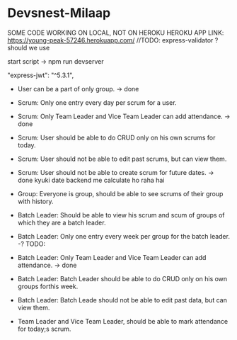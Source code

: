 # Devsnest-Milaap
SOME CODE WORKING ON LOCAL, NOT ON HEROKU
HEROKU APP LINK: https://young-peak-57246.herokuapp.com/
//TODO:
express-validator ? should we use

start script ->
npm run devserver

 "express-jwt": "^5.3.1",

- User can be a part of only group. -> done

- Scrum: Only one entry every day per scrum for a user.

- Scrum: Only Team Leader and Vice Team Leader can add attendance. -> done

- Scrum: User should be able to do CRUD only on his own scrums for today.

- Scrum: User should not be able to edit past scrums, but can view them.

- Scrum: User should not be able to create scrum for future dates. -> done kyuki date backend me calculate ho raha hai

- Group: Everyone is group, should be able to see scrums of their group with history.

- Batch Leader: Should be able to view his scrum and scum of groups of which they are a batch leader.

- Batch Leader: Only one entry every week per group for the batch leader. -? TODO:

- Batch Leader: Only Team Leader and Vice Team Leader can add attendance. -> done

- Batch Leader: Batch Leader should be able to do CRUD only on his own groups forthis week.

- Batch Leader: Batch Leade should not be able to edit past data, but can view them.

- Team Leader and Vice Team Leader, should be able to mark attendance for today;s scrum.

